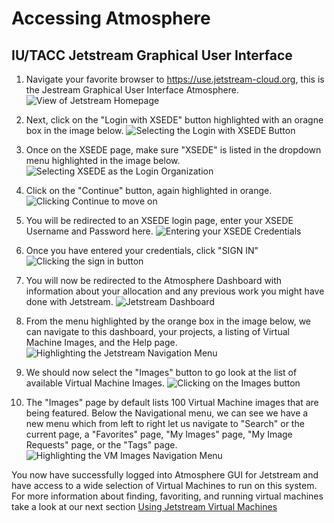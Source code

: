 # Accessing Atmosphere
## IU/TACC Jetstream Graphical User Interface

1. Navigate your favorite browser to https://use.jetstream-cloud.org, this is the Jestream Graphical User Interface Atmosphere.
![View of Jetstream Homepage](./screenshots/jetstream-homepage.png "Jetstream Homepage")

2. Next, click on the "Login with XSEDE" button highlighted with an oragne box in the image below.
![Selecting the Login with XSEDE Button](./screenshots/select-xsede-login.png "Highlighting the Login with XSEDE button")

3. Once on the XSEDE page, make sure "XSEDE" is listed in the dropdown menu highlighted in the image below.
![Selecting XSEDE as the Login Organization](./screenshots/logging-in-with-xsede-1.png "Make sure XSEDE is selected as the organization")

4. Click on the "Continue" button, again highlighted in orange.
![Clicking Continue to move on](./screenshots/logging-in-with-xsede-2.png "Click continue to move on")

5. You will be redirected to an XSEDE login page, enter your XSEDE Username and Password here.
![Entering your XSEDE Credentials](./screenshots/logging-in-with-xsede-3.png "Enter your XSEDE credentials in the fields provided")

6. Once you have entered your credentials, click "SIGN IN"
![Clicking the sign in button](./screenshots/logging-in-with-xsede-4.png "Click the sign in button shown")

7. You will now be redirected to the Atmosphere Dashboard with information about your allocation and any previous work you might have done with Jetstream.
![Jetstream Dashboard](./screenshots/atmosphere-dashboard-logged-in.png "View of the Jetstream Dashboard in Atmosphere")

8. From the menu highlighted by the orange box in the image below, we can navigate to this dashboard, your projects, a listing of Virtual Machine Images, and the Help page.
![Highlighting the Jetstream Navigation Menu](./screenshots/atmosphere-nav-menu.png "Highlighting the navigation menu, from left to right Dashboard, Projects, Images, and Help")

9. We should now select the "Images" button to go look at the list of available Virtual Machine Images.
![Clicking on the Images button](./screenshots/select-images.png "Click on the Images button")

10. The "Images" page by default lists 100 Virtual Machine images that are being featured. Below the Navigational menu, we can see we have a new menu which from left to right let us navigate to "Search" or the current page, a "Favorites" page, "My Images" page, "My Image Requests" page, or the "Tags" page.
![Highlighting the VM Images Navigation Menu](./screenshots/vm-images-nav-menu.png "highlighting the VM Images navigation menu, from left to right Search, Favorites, My Images, My Image Requests, Tags.")

You now have successfully logged into Atmosphere GUI for Jetstream and have access to a wide selection of Virtual Machines to run on this system. For more information about finding, favoriting, and running virtual machines take a look at our next section [Using Jetstream Virtual Machines](./using-jetstream-virtual-machines.md)
